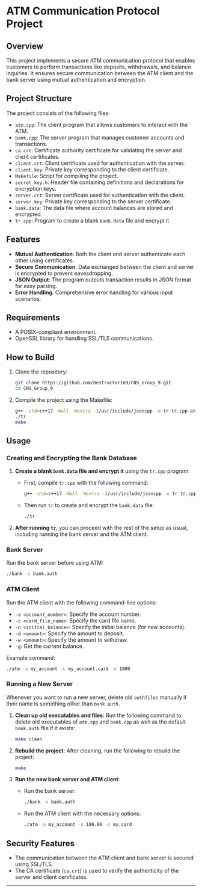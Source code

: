 # ATM Communication Protocol Project

## Overview

This project implements a secure ATM communication protocol that enables customers to perform transactions like deposits, withdrawals, and balance inquiries. It ensures secure communication between the ATM client and the bank server using mutual authentication and encryption.

## Project Structure

The project consists of the following files:

- `atm.cpp`: The client program that allows customers to interact with the ATM.
- `bank.cpp`: The server program that manages customer accounts and transactions.
- `ca.crt`: Certificate authority certificate for validating the server and client certificates.
- `client.crt`: Client certificate used for authentication with the server.
- `client.key`: Private key corresponding to the client certificate.
- `Makefile`: Script for compiling the project.
- `secret_key.h`: Header file containing definitions and declarations for encryption keys.
- `server.crt`: Server certificate used for authentication with the client.
- `server.key`: Private key corresponding to the server certificate.
- `bank.data`: The data file where account balances are stored and encrypted.
- `tr.cpp`: Program to create a blank `bank.data` file and encrypt it.

## Features

- **Mutual Authentication**: Both the client and server authenticate each other using certificates.
- **Secure Communication**: Data exchanged between the client and server is encrypted to prevent eavesdropping.
- **JSON Output**: The program outputs transaction results in JSON format for easy parsing.
- **Error Handling**: Comprehensive error handling for various input scenarios.

## Requirements

- A POSIX-compliant environment.
- OpenSSL library for handling SSL/TLS communications.

## How to Build

1. Clone the repository:
   ```bash
   git clone https://github.com/Destructor169/CNS_Group_9.git
   cd CNS_Group_9
   ```

2. Compile the project using the Makefile:
   ```bash
   g++ -std=c++17 -Wall -Wextra -I/usr/include/jsoncpp -o tr tr.cpp encryption.cpp -lssl -lcrypto -ljsoncpp -pthread
   ./tr
   make
   ```

## Usage


### Creating and Encrypting the Bank Database

1. **Create a blank `bank.data` file and encrypt it** using the `tr.cpp` program:
   
   - First, compile `tr.cpp` with the following command:
     ```bash
     g++ -std=c++17 -Wall -Wextra -I/usr/include/jsoncpp -o tr tr.cpp encryption.cpp -lssl -lcrypto -ljsoncpp -pthread
     ```

   - Then run `tr` to create and encrypt the `bank.data` file:
     ```bash
     ./tr
     ```

2. **After running `tr`**, you can proceed with the rest of the setup as usual, including running the bank server and the ATM client.

### Bank Server

Run the bank server before using ATM:
```bash
./bank -s bank.auth
```

### ATM Client

Run the ATM client with the following command-line options:
- `-a <account_number>`: Specify the account number.
- `-c <card_file_name>`: Specify the card file name.
- `-n <initial_balance>`: Specify the initial balance (for new accounts).
- `-d <amount>`: Specify the amount to deposit.
- `-w <amount>`: Specify the amount to withdraw.
- `-g`: Get the current balance.

Example command:
```bash
./atm -a my_account -c my_account.card -n 1000
```

### Running a New Server

Whenever you want to run a new server, delete old `authfiles` manually if their name is something other than `bank.auth`.

1. **Clean up old executables and files**:
   Run the following command to delete old executables of `atm.cpp` and `bank.cpp` as well as the default `bank.auth` file if it exists:
   ```bash
   make clean
   ```

2. **Rebuild the project**:
   After cleaning, run the following to rebuild the project:
   ```bash
   make
   ```

3. **Run the new bank server and ATM client**:
   - Run the bank server:
     ```bash
     ./bank -s bank.auth
     ```
   - Run the ATM client with the necessary options:
     ```bash
     ./atm -a my_account -n 100.00 -c my.card
     ```


## Security Features

- The communication between the ATM client and bank server is secured using SSL/TLS.
- The CA certificate (`ca.crt`) is used to verify the authenticity of the server and client certificates.

---
